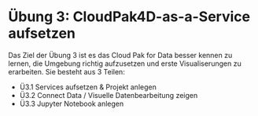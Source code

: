 # Übung 3: CloudPak4D-as-a-Service aufsetzen

Das Ziel der Übung 3 ist es das Cloud Pak for Data besser kennen zu lernen, die Umgebung richtig aufzusetzen und erste Visualiserungen zu erarbeiten. Sie besteht aus 3 Teilen:  
 - Ü3.1 Services aufsetzen & Projekt anlegen  
 - Ü3.2 Connect Data / Visuelle Datenbearbeitung zeigen  
 - Ü3.3 Jupyter Notebook anlegen




